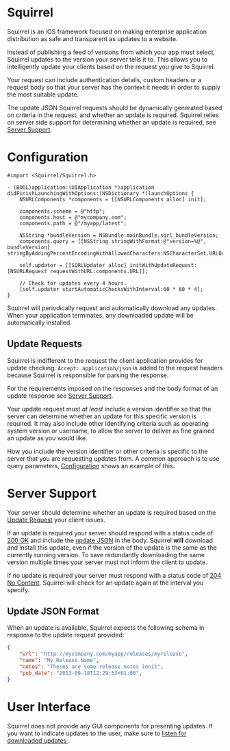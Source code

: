 # Squirrel

Squirrel is an iOS framework focused on making enterprise application
distribution as safe and transparent as updates to a website.

Instead of publishing a feed of versions from which your app must select,
Squirrel updates to the version your server tells it to. This allows you to
intelligently update your clients based on the request you give to Squirrel.

Your request can include authentication details, custom headers or a request
body so that your server has the context it needs in order to supply the most
suitable update.

The update JSON Squirrel requests should be dynamically generated based on
criteria in the request, and whether an update is required. Squirrel relies on
server side support for determining whether an update is required, see [Server
Support](#server-support).

# Configuration

```objc
#import <Squirrel/Squirrel.h>

- (BOOL)application:(UIApplication *)application didFinishLaunchingWithOptions:(NSDictionary *)launchOptions {
    NSURLComponents *components = [[NSURLComponents alloc] init];

    components.scheme = @"http";
    components.host = @"mycompany.com";
    components.path = @"/myapp/latest";

    NSString *bundleVersion = NSBundle.mainBundle.sqrl_bundleVersion;
    components.query = [[NSString stringWithFormat:@"version=%@", bundleVersion] stringByAddingPercentEncodingWithAllowedCharacters:NSCharacterSet.URLQueryAllowedCharacterSet]

    self.updater = [[SQRLUpdater alloc] initWithUpdateRequest:[NSURLRequest requestWithURL:components.URL]];

    // Check for updates every 4 hours.
    [self.updater startAutomaticChecksWithInterval:60 * 60 * 4];
}
```

Squirrel will periodically request and automatically download any updates. When
your application terminates, any downloaded update will be automatically
installed.

## Update Requests

Squirrel is indifferent to the request the client application provides for
update checking. `Accept: application/json` is added to the request headers
because Squirrel is responsible for parsing the response.

For the requirements imposed on the responses and the body format of an update
response see [Server Support](#server-support).

Your update request must *at least* include a version identifier so that the
server can determine whether an update for this specific version is required. It
may also include other identifying criteria such as operating system version or
username, to allow the server to deliver as fine grained an update as you
would like.

How you include the version identifier or other criteria is specific to the
server that you are requesting updates from. A common approach is to use query
parameters, [Configuration](#configuration) shows an example of this.

# Server Support

Your server should determine whether an update is required based on the
[Update Request](#update-requests) your client issues.

If an update is required your server should respond with a status code of
[200 OK](http://tools.ietf.org/html/rfc2616#section-10.2.1) and include the
[update JSON](#update-json-format) in the body. Squirrel **will** download and
install this update, even if the version of the update is the same as the
currently running version. To save redundantly downloading the same version
multiple times your server must not inform the client to update.

If no update is required your server must respond with a status code of
[204 No Content](http://tools.ietf.org/html/rfc2616#section-10.2.5). Squirrel
will check for an update again at the interval you specify.

## Update JSON Format

When an update is available, Squirrel expects the following schema in response
to the update request provided:

```json
{
    "url": "http://mycompany.com/myapp/releases/myrelease",
    "name": "My Release Name",
    "notes": "Theses are some release notes innit",
    "pub_date": "2013-09-18T12:29:53+01:00",
}
```

# User Interface

Squirrel does not provide any GUI components for presenting updates. If you want
to indicate updates to the user, make sure to [listen for downloaded updates
](#update-notifications).
